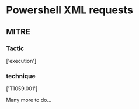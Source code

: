 # Powershell XML requests

## MITRE

### Tactic
['execution']

### technique
['T1059.001']

Many more to do...
